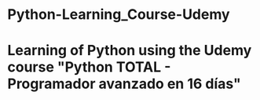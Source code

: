 # Python-Learning_Course-Udemy

# Learning of Python using the Udemy course "Python TOTAL - Programador avanzado en 16 días"

